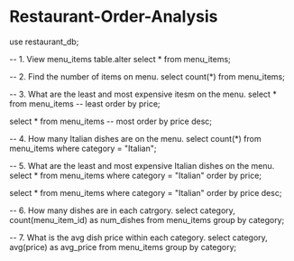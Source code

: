 # Restaurant-Order-Analysis

use restaurant_db;

-- 1. View menu_items table.alter
select * from menu_items;

-- 2. Find the number of items on menu.
select count(*) from menu_items;

-- 3. What are the least and most expensive itesm on the menu.
select * from menu_items  -- least
order by price;

select * from menu_items  -- most
order by price desc;

-- 4. How many Italian dishes are on the menu. 
select count(*) from menu_items
where category = "Italian";

-- 5. What are the least and most expensive Italian dishes on the menu.
select * from menu_items
where category = "Italian"
order by price;

select * from menu_items
where category = "Italian"
order by price desc;

-- 6. How many dishes are in each catrgory.
select category, count(menu_item_id) as num_dishes
from menu_items
group by category;

-- 7. What is the avg dish price within each category.
select category, avg(price) as avg_price
from menu_items
group by category;


